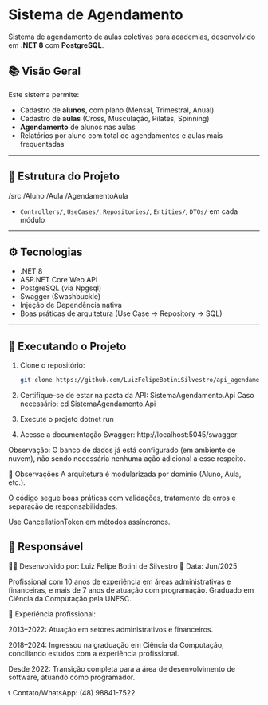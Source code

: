 # Sistema de Agendamento

Sistema de agendamento de aulas coletivas para academias, desenvolvido em **.NET 8** com **PostgreSQL**.

## 📚 Visão Geral

Este sistema permite:

- Cadastro de **alunos**, com plano (Mensal, Trimestral, Anual)
- Cadastro de **aulas** (Cross, Musculação, Pilates, Spinning)
- **Agendamento** de alunos nas aulas
- Relatórios por aluno com total de agendamentos e aulas mais frequentadas

---

## 🧱 Estrutura do Projeto

/src
/Aluno
/Aula
/AgendamentoAula

- `Controllers/`, `UseCases/`, `Repositories/`, `Entities/`, `DTOs/` em cada módulo

---

## ⚙️ Tecnologias

- .NET 8
- ASP.NET Core Web API
- PostgreSQL (via Npgsql)
- Swagger (Swashbuckle)
- Injeção de Dependência nativa
- Boas práticas de arquitetura (Use Case → Repository → SQL)

---

## 🚀 Executando o Projeto

1. Clone o repositório:
   ```bash
   git clone https://github.com/LuizFelipeBotiniSilvestro/api_agendamento_aula.git

2. Certifique-se de estar na pasta da API: SistemaAgendamento.Api
    Caso necessário:
    cd SistemaAgendamento.Api

3. Execute o projeto
    dotnet run

4. Acesse a documentação Swagger:
    http://localhost:5045/swagger

Observação: O banco de dados já está configurado (em ambiente de nuvem), não sendo necessária nenhuma ação adicional a esse respeito.

📌 Observações
A arquitetura é modularizada por domínio (Aluno, Aula, etc.).

O código segue boas práticas com validações, tratamento de erros e separação de responsabilidades.

Use CancellationToken em métodos assíncronos.

## 🚀 Responsável

🧑‍💻 Desenvolvido por: Luiz Felipe Botini de Silvestro
📅 Data: Jun/2025

Profissional com 10 anos de experiência em áreas administrativas e financeiras, e mais de 7 anos de atuação com programação.
Graduado em Ciência da Computação pela UNESC.

📅 Experiência profissional:

2013–2022: Atuação em setores administrativos e financeiros.

2018–2024: Ingressou na graduação em Ciência da Computação, conciliando estudos com a experiência profissional.

Desde 2022: Transição completa para a área de desenvolvimento de software, atuando como programador.

📞 Contato/WhatsApp: (48) 98841-7522